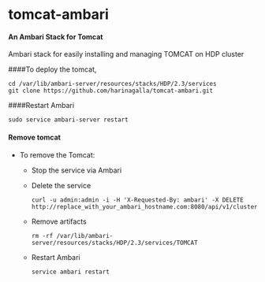 # tomcat-ambari
#### An Ambari Stack for Tomcat
Ambari stack for easily installing and managing TOMCAT on HDP cluster

####To deploy the tomcat, 
```
cd /var/lib/ambari-server/resources/stacks/HDP/2.3/services
git clone https://github.com/harinagalla/tomcat-ambari.git   
```

####Restart Ambari

```sudo service ambari-server restart```

#### Remove tomcat

- To remove the Tomcat: 
  - Stop the service via Ambari
  - Delete the service
  
    ```
    curl -u admin:admin -i -H 'X-Requested-By: ambari' -X DELETE http://replace_with_your_ambari_hostname.com:8080/api/v1/clusters/ambari_cluster_name/services/TOMCAT
    ```
  - Remove artifacts 
  
    ```
    rm -rf /var/lib/ambari-server/resources/stacks/HDP/2.3/services/TOMCAT
    ```
  - Restart Ambari
    ```
    service ambari restart
    ```
    
